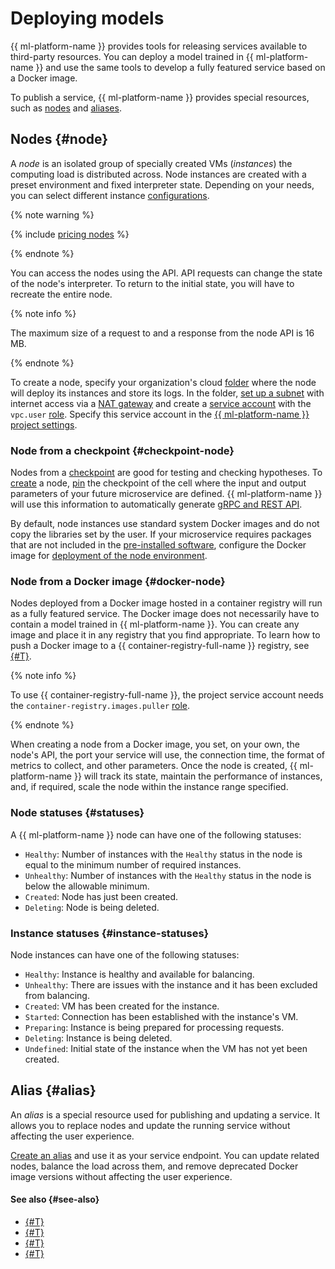 # Deploying models

{{ ml-platform-name }} provides tools for releasing services available to third-party resources. You can deploy a model trained in {{ ml-platform-name }} and use the same tools to develop a fully featured service based on a Docker image.

To publish a service, {{ ml-platform-name }} provides special resources, such as [nodes](#node) and [aliases](#statuses).

## Nodes {#node}

A _node_ is an isolated group of specially created VMs (_instances_) the computing load is distributed across. Node instances are created with a preset environment and fixed interpreter state. Depending on your needs, you can select different instance [configurations](../../concepts/configurations.md).

{% note warning %}

{% include [pricing nodes](../../../_includes/datasphere/nodes-pricing-warn.md) %}

{% endnote %}

You can access the nodes using the API. API requests can change the state of the node's interpreter. To return to the initial state, you will have to recreate the entire node.

{% note info %}

The maximum size of a request to and a response from the node API is 16 MB.

{% endnote %}

To create a node, specify your organization's cloud [folder](../../../resource-manager/concepts/resources-hierarchy.md#folder) where the node will deploy its instances and store its logs. In the folder, [set up a subnet](../../../vpc/operations/subnet-create.md) with internet access via a [NAT gateway](../../../vpc/operations/create-nat-gateway.md) and create a [service account](../../../iam/operations/sa/create.md) with the `vpc.user` [role](../../../iam/concepts/access-control/roles.md#vpc-user). Specify this service account in the [{{ ml-platform-name }} project settings](../../operations/projects/update.md).


### Node from a checkpoint {#checkpoint-node}

Nodes from a [checkpoint](../checkpoints.md) are good for testing and checking hypotheses. To [create](../../operations/deploy/node-create.md) a node, [pin](../../operations/projects/checkpoints.md) the checkpoint of the cell where the input and output parameters of your future microservice are defined. {{ ml-platform-name }} will use this information to automatically generate [gRPC and REST API](../../../datasphere/operations/deploy/node-api.md).

By default, node instances use standard system Docker images and do not copy the libraries set by the user. If your microservice requires packages that are not included in the [pre-installed software](../../../datasphere/concepts/preinstalled-packages.md), configure the Docker image for [deployment of the node environment](../../../datasphere/operations/deploy/node-customization.md).

### Node from a Docker image {#docker-node}

Nodes deployed from a Docker image hosted in a container registry will run as a fully featured service. The Docker image does not necessarily have to contain a model trained in {{ ml-platform-name }}. You can create any image and place it in any registry that you find appropriate. To learn how to push a Docker image to a {{ container-registry-full-name }} registry, see [{#T}](../../../container-registry/operations/docker-image/docker-image-push.md).

{% note info %}

To use {{ container-registry-full-name }}, the project service account needs the `container-registry.images.puller` [role](../../../iam/concepts/access-control/roles.md#cr-images-puller).

{% endnote %}

When creating a node from a Docker image, you set, on your own, the node's API, the port your service will use, the connection time, the format of metrics to collect, and other parameters. Once the node is created, {{ ml-platform-name }} will track its state, maintain the performance of instances, and, if required, scale the node within the instance range specified.

### Node statuses {#statuses}

A {{ ml-platform-name }} node can have one of the following statuses:

* `Healthy`: Number of instances with the `Healthy` status in the node is equal to the minimum number of required instances.
* `Unhealthy`: Number of instances with the `Healthy` status in the node is below the allowable minimum.
* `Created`: Node has just been created.
* `Deleting`: Node is being deleted.

### Instance statuses {#instance-statuses}

Node instances can have one of the following statuses:

* `Healthy`: Instance is healthy and available for balancing.
* `Unhealthy`: There are issues with the instance and it has been excluded from balancing.
* `Created`: VM has been created for the instance.
* `Started`: Connection has been established with the instance's VM.
* `Preparing`: Instance is being prepared for processing requests.
* `Deleting`: Instance is being deleted.
* `Undefined`: Initial state of the instance when the VM has not yet been created.


## Alias {#alias}

An _alias_ is a special resource used for publishing and updating a service. It allows you to replace nodes and update the running service without affecting the user experience.

[Create an alias](../../../datasphere/operations/deploy/alias-create.md) and use it as your service endpoint. You can update related nodes, balance the load across them, and remove deprecated Docker image versions without affecting the user experience.


#### See also {#see-also}

* [{#T}](../../operations/deploy/node-create.md)
* [{#T}](../../operations/deploy/alias-create.md)
* [{#T}](../../tutorials/node-from-cell.md)
* [{#T}](../../tutorials/node-from-docker.md)